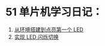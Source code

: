 # 51 单片机学习日记：

1. [从环境搭建到点亮第一个 LED](./course-1-light-up-my-led/README.md)
2. [实现 LED 闪烁切换](./course-2-blinking-light/README.md)
